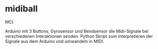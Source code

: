 # midiball
MCI

Arduino mit 3 Buttons, Gyrosensor und Bendsensor die Midi-Signale bei verschiedenen Interaktionen senden.
Python Skript zum interpretieren der Signale aus dem Arduino und umwandeln in MIDI.
